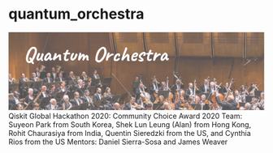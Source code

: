 # quantum_orchestra
![Header](/jupyter_images/heading.png)
Qiskit Global Hackathon 2020: Community Choice Award 2020
Team: Suyeon Park from South Korea, Shek Lun Leung (Alan) from Hong Kong, Rohit Chaurasiya from India, Quentin Sieredzki from the US, and Cynthia Rios from the US
Mentors: Daniel Sierra-Sosa and James Weaver
